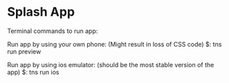 # Splash App
Terminal commands to run app:

 Run app by using your own phone: (Might result in loss of CSS code)
$: tns run preview

Run app by using ios emulator: (should be the most stable version of the app)
$: tns run ios